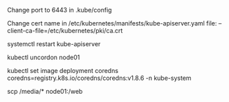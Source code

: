 Change port to 6443 in .kube/config

Change cert name in /etc/kubernetes/manifests/kube-apiserver.yaml file: –client-ca-file=/etc/kubernetes/pki/ca.crt

systemctl restart kube-apiserver

kubectl uncordon node01

kubectl set image deployment coredns coredns=registry.k8s.io/coredns/coredns:v1.8.6 -n kube-system

scp /media/* node01:/web
